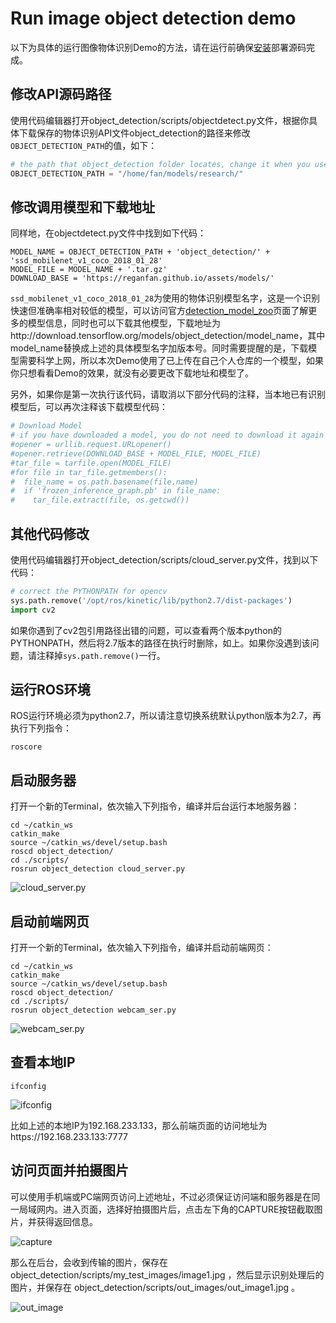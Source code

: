 # Run image object detection demo

以下为具体的运行图像物体识别Demo的方法，请在运行前确保[安装](https://github.com/ReganFan/objectDetectionRobo/blob/master/doc/Installation.md)部署源码完成。

## 修改API源码路径

使用代码编辑器打开object_detection/scripts/objectdetect.py文件，根据你具体下载保存的物体识别API文件object_detection的路径来修改`OBJECT_DETECTION_PATH`的值，如下：

```python
# the path that object_detection folder locates, change it when you use it
OBJECT_DETECTION_PATH = "/home/fan/models/research/"
```

## 修改调用模型和下载地址

同样地，在objectdetect.py文件中找到如下代码：

```shell
MODEL_NAME = OBJECT_DETECTION_PATH + 'object_detection/' + 'ssd_mobilenet_v1_coco_2018_01_28'
MODEL_FILE = MODEL_NAME + '.tar.gz'
DOWNLOAD_BASE = 'https://reganfan.github.io/assets/models/'
```

`ssd_mobilenet_v1_coco_2018_01_28`为使用的物体识别模型名字，这是一个识别快速但准确率相对较低的模型，可以访问官方[detection_model_zoo](https://github.com/tensorflow/models/blob/master/research/object_detection/g3doc/detection_model_zoo.md)页面了解更多的模型信息，同时也可以下载其他模型，下载地址为http://download.tensorflow.org/models/object_detection/model_name，其中model_name替换成上述的具体模型名字加版本号。同时需要提醒的是，下载模型需要科学上网，所以本次Demo使用了已上传在自己个人仓库的一个模型，如果你只想看看Demo的效果，就没有必要更改下载地址和模型了。

另外，如果你是第一次执行该代码，请取消以下部分代码的注释，当本地已有识别模型后，可以再次注释该下载模型代码：

```python
# Download Model
# if you have downloaded a model, you do not need to download it again
#opener = urllib.request.URLopener()
#opener.retrieve(DOWNLOAD_BASE + MODEL_FILE, MODEL_FILE)
#tar_file = tarfile.open(MODEL_FILE)
#for file in tar_file.getmembers():
#  file_name = os.path.basename(file.name)
#  if 'frozen_inference_graph.pb' in file_name:
#    tar_file.extract(file, os.getcwd())
```

## 其他代码修改

使用代码编辑器打开object_detection/scripts/cloud_server.py文件，找到以下代码：

```python
# correct the PYTHONPATH for opencv
sys.path.remove('/opt/ros/kinetic/lib/python2.7/dist-packages')
import cv2
```

如果你遇到了cv2包引用路径出错的问题，可以查看两个版本python的PYTHONPATH，然后将2.7版本的路径在执行时删除，如上。如果你没遇到该问题，请注释掉`sys.path.remove()`一行。

## 运行ROS环境

ROS运行环境必须为python2.7，所以请注意切换系统默认python版本为2.7，再执行下列指令：

```shell
roscore
```

## 启动服务器

打开一个新的Terminal，依次输入下列指令，编译并后台运行本地服务器：

```shell
cd ~/catkin_ws
catkin_make
source ~/catkin_ws/devel/setup.bash
roscd object_detection/
cd ./scripts/
rosrun object_detection cloud_server.py
```

![cloud_server.py](https://reganfan.github.io/assets/cloud-robot-diagram/cloud_server.PNG)

## 启动前端网页

打开一个新的Terminal，依次输入下列指令，编译并启动前端网页：

```shell
cd ~/catkin_ws
catkin_make
source ~/catkin_ws/devel/setup.bash
roscd object_detection/
cd ./scripts/
rosrun object_detection webcam_ser.py
```

![webcam_ser.py](https://reganfan.github.io/assets/cloud-robot-diagram/webcam_ser.PNG)

## 查看本地IP

```shell
ifconfig
```

![ifconfig](https://reganfan.github.io/assets/cloud-robot-diagram/ifconfig.PNG)

比如上述的本地IP为192.168.233.133，那么前端页面的访问地址为https://192.168.233.133:7777

## 访问页面并拍摄图片

可以使用手机端或PC端网页访问上述地址，不过必须保证访问端和服务器是在同一局域网内。进入页面，选择好拍摄图片后，点击左下角的CAPTURE按钮截取图片，并获得返回信息。

![capture](https://reganfan.github.io/assets/cloud-robot-diagram/capture.PNG)

那么在后台，会收到传输的图片，保存在 object_detection/scripts/my_test_images/image1.jpg ，然后显示识别处理后的图片，并保存在 object_detection/scripts/out_images/out_image1.jpg 。

![out_image](https://reganfan.github.io/assets/cloud-robot-diagram/out_image.jpg)